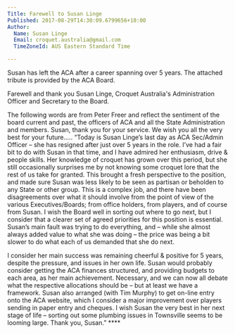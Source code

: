 ```yaml
---
Title: Farewell to Susan Linge
Published: 2017-08-29T14:30:09.6799656+10:00
Author:
  Name: Susan Linge
  Email: croquet.australia@gmail.com
  TimeZoneId: AUS Eastern Standard Time

---
```

Susan has left the ACA after a career spanning over 5 years.  The attached tribute is provided by the ACA Board.


Farewell and thank you Susan Linge, Croquet Australia's Administration Officer and Secretary to the Board. 
 
The following words are from Peter Freer and reflect the sentiment of the board current and past, the officers of ACA and all the State Administration and members. Susan, thank you for your service. We wish you all the very best for your future..... “Today is Susan Linge’s last day as ACA Sec/Admin Officer – she has resigned after just over 5 years in the role. I’ve had a fair bit to do with Susan in that time, and I have admired her enthusiasm, drive & people skills. Her knowledge of croquet has grown over this period, but she still occasionally surprises me by not knowing some croquet lore that the rest of us take for granted. This brought a fresh perspective to the position, and made sure Susan was less likely to be seen as partisan or beholden to any State or other group. This is a complex job, and there have been disagreements over what it should involve from the point of view of the various Executives/Boards; from office holders, from players, and of course from Susan. I wish the Board well in sorting out where to go next, but I consider that a clearer set of agreed priorities for this position is essential. Susan’s main fault was trying to do everything, and – while she almost always added value to what she was doing – the price was being a bit slower to do what each of us demanded that she do next. 
 
 
 
I consider her main success was remaining cheerful & positive for 5 years, despite the pressure, and issues in her own life. Susan would probably consider getting the ACA finances structured, and providing budgets to each area, as her main achievement. Necessary, and we can now all debate what the respective allocations should be – but at least we have a framework. Susan also arranged (with Tim Murphy) to get on-line entry onto the ACA website, which I consider a major improvement over players sending in paper entry and cheques. I wish Susan the very best in her next stage of life – sorting out some plumbing issues in Townsville seems to be looming large. Thank you, Susan.” ****